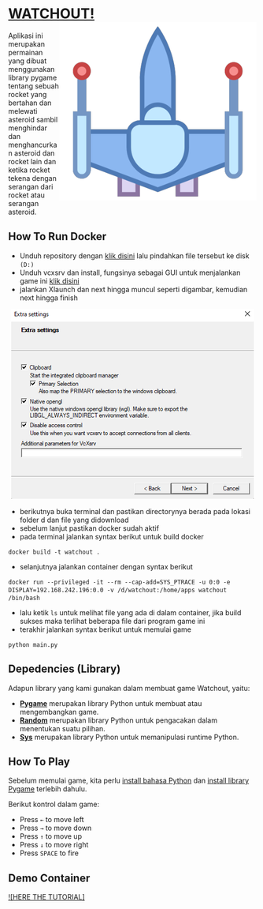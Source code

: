 # [WATCHOUT!](https://github.com/Hans299/dockerHANDSON) <img src="image/player.png" width="400" align="right" />

Aplikasi ini merupakan permainan yang dibuat menggunakan library pygame tentang sebuah rocket yang bertahan dan melewati asteroid sambil menghindar dan menghancurkan asteroid dan rocket lain dan ketika 
rocket tekena dengan serangan dari rocket atau serangan asteroid.

## How To Run Docker
- Unduh repository dengan [klik disini](https://github.com/Hans299/dockerHANDSON/archive/refs/heads/main.zip) lalu pindahkan file tersebut ke disk `(D:)`
- Unduh vcxsrv dan install, fungsinya sebagai GUI untuk menjalankan game ini [klik disini](https://downloads.sourceforge.net/project/vcxsrv/vcxsrv/1.20.14.0/vcxsrv-64.1.20.14.0.installer.exe?ts=gAAAAABikM4htiS-mb2njw45IMlr5iPITdvV6w5QqC2tlvxcF5u9QUvHH742ZgREwNiP9q8K8-TvhIPFacna04QFFrmqVtzk7A%3D%3D&r=https%3A%2F%2Fsourceforge.net%2Fprojects%2Fvcxsrv%2Ffiles%2Flatest%2Fdownload)
- jalankan Xlaunch dan next hingga muncul seperti digambar, kemudian next hingga finish
<div align="center"> 
<img src="Dokumentasi.png" alt="image can't be load" />
</div>

- berikutnya buka terminal dan pastikan directorynya berada pada lokasi folder d dan file yang didownload 
- sebelum lanjut pastikan docker sudah aktif
- pada terminal jalankan syntax berikut untuk build docker
```
docker build -t watchout .
```
- selanjutnya jalankan container dengan syntax berikut
```
docker run --privileged -it --rm --cap-add=SYS_PTRACE -u 0:0 -e DISPLAY=192.168.242.196:0.0 -v /d/watchout:/home/apps watchout /bin/bash
```
- lalu ketik `ls` untuk melihat file yang ada di dalam container, jika build sukses maka terlihat beberapa file dari program game ini
- terakhir jalankan syntax berikut untuk memulai game
```
python main.py
```

## Depedencies (Library)
Adapun library yang kami gunakan dalam membuat game Watchout, yaitu:
- **[Pygame](https://www.pygame.org)** merupakan library Python untuk membuat atau mengembangkan game.
- **[Random](https://docs.python.org/3/library/random.html)** merupakan library Python untuk pengacakan dalam menentukan suatu pilihan.
- **[Sys](https://docs.python.org/3/library/sys.html)** merupakan library Python untuk memanipulasi runtime Python.

## How To Play
Sebelum memulai game, kita perlu [install bahasa Python](https://dqlab.id/cara-download-dan-install-python-pada-berbagai-sistem-operasi) dan [install library Pygame](https://www.nesabamedia.com/cara-instal-pygame-di-windows/) terlebih dahulu.

Berikut kontrol dalam game:
- Press `←` to move left
- Press `→` to move down
- Press `↑` to move up
- Press `↓` to move right
- Press `SPACE` to fire

## Demo Container
[![HERE THE TUTORIAL]](isilinkYT)